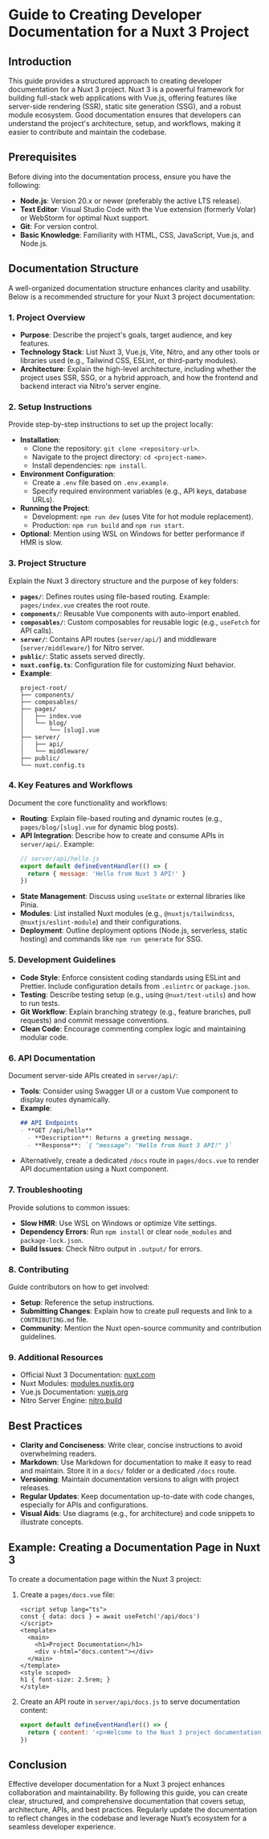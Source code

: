 # Guide to Creating Developer Documentation for a Nuxt 3 Project

## Introduction
This guide provides a structured approach to creating developer documentation for a Nuxt 3 project. Nuxt 3 is a powerful framework for building full-stack web applications with Vue.js, offering features like server-side rendering (SSR), static site generation (SSG), and a robust module ecosystem. Good documentation ensures that developers can understand the project's architecture, setup, and workflows, making it easier to contribute and maintain the codebase.[](https://nuxt.com/docs/getting-started/introduction)[](https://nuxt.com/)

## Prerequisites
Before diving into the documentation process, ensure you have the following:
- **Node.js**: Version 20.x or newer (preferably the active LTS release).[](https://nuxt.com/docs/getting-started/installation)
- **Text Editor**: Visual Studio Code with the Vue extension (formerly Volar) or WebStorm for optimal Nuxt support.[](https://nuxt.com/docs/getting-started/installation)
- **Git**: For version control.
- **Basic Knowledge**: Familiarity with HTML, CSS, JavaScript, Vue.js, and Node.js.[](https://guillaumeduhan.medium.com/create-a-documentation-api-with-nuxt-js-3-8af220ab1ff3)

## Documentation Structure
A well-organized documentation structure enhances clarity and usability. Below is a recommended structure for your Nuxt 3 project documentation:

### 1. Project Overview
- **Purpose**: Describe the project's goals, target audience, and key features.
- **Technology Stack**: List Nuxt 3, Vue.js, Vite, Nitro, and any other tools or libraries used (e.g., Tailwind CSS, ESLint, or third-party modules).[](https://nuxt.com/docs/getting-started/introduction)[](https://nuxt.com/)
- **Architecture**: Explain the high-level architecture, including whether the project uses SSR, SSG, or a hybrid approach, and how the frontend and backend interact via Nitro's server engine.[](https://nuxt.com/docs/getting-started/introduction)

### 2. Setup Instructions
Provide step-by-step instructions to set up the project locally:
- **Installation**:
  - Clone the repository: `git clone <repository-url>`.
  - Navigate to the project directory: `cd <project-name>`.
  - Install dependencies: `npm install`.
- **Environment Configuration**:
  - Create a `.env` file based on `.env.example`.
  - Specify required environment variables (e.g., API keys, database URLs).
- **Running the Project**:
  - Development: `npm run dev` (uses Vite for hot module replacement).[](https://nuxt.com/docs/getting-started/introduction)
  - Production: `npm run build` and `npm run start`.
- **Optional**: Mention using WSL on Windows for better performance if HMR is slow.[](https://nuxt.com/docs/getting-started/installation)

### 3. Project Structure
Explain the Nuxt 3 directory structure and the purpose of key folders:
- **`pages/`**: Defines routes using file-based routing. Example: `pages/index.vue` creates the root route.
- **`components/`**: Reusable Vue components with auto-import enabled.
- **`composables/`**: Custom composables for reusable logic (e.g., `useFetch` for API calls).[](https://nuxt.com/)
- **`server/`**: Contains API routes (`server/api/`) and middleware (`server/middleware/`) for Nitro server.[](https://nuxt.com/docs/getting-started/introduction)
- **`public/`**: Static assets served directly.
- **`nuxt.config.ts`**: Configuration file for customizing Nuxt behavior.[](https://nuxt.com/docs/getting-started/introduction)
- **Example**:
  ```plaintext
  project-root/
  ├── components/
  ├── composables/
  ├── pages/
  │   ├── index.vue
  │   └── blog/
  │       └── [slug].vue
  ├── server/
  │   ├── api/
  │   └── middleware/
  ├── public/
  └── nuxt.config.ts
  ```

### 4. Key Features and Workflows
Document the core functionality and workflows:
- **Routing**: Explain file-based routing and dynamic routes (e.g., `pages/blog/[slug].vue` for dynamic blog posts).[](https://nuxt.com/)
- **API Integration**: Describe how to create and consume APIs in `server/api/`. Example:
  ```javascript
  // server/api/hello.js
  export default defineEventHandler(() => {
    return { message: 'Hello from Nuxt 3 API!' }
  })
  ```
- **State Management**: Discuss using `useState` or external libraries like Pinia.
- **Modules**: List installed Nuxt modules (e.g., `@nuxtjs/tailwindcss`, `@nuxtjs/eslint-module`) and their configurations.[](https://nuxt.com/)
- **Deployment**: Outline deployment options (Node.js, serverless, static hosting) and commands like `npm run generate` for SSG.[](https://nuxt.com/docs/getting-started/introduction)

### 5. Development Guidelines
- **Code Style**: Enforce consistent coding standards using ESLint and Prettier. Include configuration details from `.eslintrc` or `package.json`.
- **Testing**: Describe testing setup (e.g., using `@nuxt/test-utils`) and how to run tests.[](https://nuxt.com/)
- **Git Workflow**: Explain branching strategy (e.g., feature branches, pull requests) and commit message conventions.
- **Clean Code**: Encourage commenting complex logic and maintaining modular code.[](https://www.reddit.com/r/Nuxt/comments/wzsca4/how_do_you_document_your_nuxt_projects/)

### 6. API Documentation
Document server-side APIs created in `server/api/`:
- **Tools**: Consider using Swagger UI or a custom Vue component to display routes dynamically.[](https://www.reddit.com/r/Nuxt/comments/wzsca4/how_do_you_document_your_nuxt_projects/)[](https://guillaumeduhan.medium.com/create-a-documentation-api-with-nuxt-js-3-8af220ab1ff3)
- **Example**:
  ```markdown
  ## API Endpoints
  - **GET /api/hello**
    - **Description**: Returns a greeting message.
    - **Response**: `{ "message": "Hello from Nuxt 3 API!" }`
  ```
- Alternatively, create a dedicated `/docs` route in `pages/docs.vue` to render API documentation using a Nuxt component.

### 7. Troubleshooting
Provide solutions to common issues:
- **Slow HMR**: Use WSL on Windows or optimize Vite settings.[](https://nuxt.com/docs/getting-started/installation)
- **Dependency Errors**: Run `npm install` or clear `node_modules` and `package-lock.json`.
- **Build Issues**: Check Nitro output in `.output/` for errors.[](https://nuxt.com/docs/getting-started/introduction)

### 8. Contributing
Guide contributors on how to get involved:
- **Setup**: Reference the setup instructions.
- **Submitting Changes**: Explain how to create pull requests and link to a `CONTRIBUTING.md` file.
- **Community**: Mention the Nuxt open-source community and contribution guidelines.[](https://nuxt.com/)

### 9. Additional Resources
- Official Nuxt 3 Documentation: [nuxt.com](https://nuxt.com)[](https://nuxt.com/docs/getting-started/introduction)
- Nuxt Modules: [modules.nuxtjs.org](https://modules.nuxtjs.org)[](https://nuxt.com/)
- Vue.js Documentation: [vuejs.org](https://vuejs.org)
- Nitro Server Engine: [nitro.build](https://nitro.build)[](https://nuxt.com/)

## Best Practices
- **Clarity and Conciseness**: Write clear, concise instructions to avoid overwhelming readers.[](https://guillaumeduhan.medium.com/create-a-documentation-api-with-nuxt-js-3-8af220ab1ff3)
- **Markdown**: Use Markdown for documentation to make it easy to read and maintain. Store it in a `docs/` folder or a dedicated `/docs` route.[](https://www.reddit.com/r/Nuxt/comments/wzsca4/how_do_you_document_your_nuxt_projects/)
- **Versioning**: Maintain documentation versions to align with project releases.
- **Regular Updates**: Keep documentation up-to-date with code changes, especially for APIs and configurations.
- **Visual Aids**: Use diagrams (e.g., for architecture) and code snippets to illustrate concepts.[](https://nuxt.com/)

## Example: Creating a Documentation Page in Nuxt 3
To create a documentation page within the Nuxt 3 project:
1. Create a `pages/docs.vue` file:
   ```vue
   <script setup lang="ts">
   const { data: docs } = await useFetch('/api/docs')
   </script>
   <template>
     <main>
       <h1>Project Documentation</h1>
       <div v-html="docs.content"></div>
     </main>
   </template>
   <style scoped>
   h1 { font-size: 2.5rem; }
   </style>
   ```
2. Create an API route in `server/api/docs.js` to serve documentation content:
   ```javascript
   export default defineEventHandler(() => {
     return { content: '<p>Welcome to the Nuxt 3 project documentation!</p>' }
   })
   ```

## Conclusion
Effective developer documentation for a Nuxt 3 project enhances collaboration and maintainability. By following this guide, you can create clear, structured, and comprehensive documentation that covers setup, architecture, APIs, and best practices. Regularly update the documentation to reflect changes in the codebase and leverage Nuxt’s ecosystem for a seamless developer experience.
